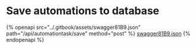 # Save automations to database

{% openapi src="../.gitbook/assets/swagger81B9.json" path="/api/automationtask/save" method="post" %}
[swagger81B9.json](../.gitbook/assets/swagger81B9.json)
{% endopenapi %}

